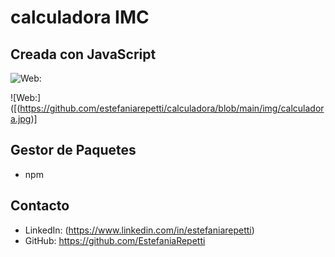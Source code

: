 # calculadora IMC
## Creada con JavaScript 

![Web:](img/caculadora.jpg)

![Web:]([(https://github.com/estefaniarepetti/calculadora/blob/main/img/calculadora.jpg)]

## Gestor de Paquetes
- npm

## Contacto
- LinkedIn: (https://www.linkedin.com/in/estefaniarepetti)
- GitHub: https://github.com/EstefaniaRepetti
